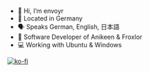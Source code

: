 - 👋 Hi, I’m envoyr
- 🏡 Located in Germany
- 🗣️ Speaks German, English, 日本語
- 🧰 Software Developer of Anikeen & Froxlor
- 💻 Working with Ubuntu & Windows

[![ko-fi](https://www.ko-fi.com/img/githubbutton_sm.svg)](https://ko-fi.com/envoyr)

